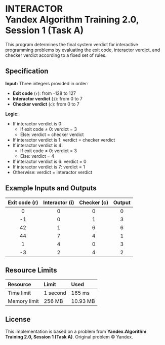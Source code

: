# INTERACTOR <br> Yandex Algorithm Training 2.0, Session 1 (Task A)

This program determines the final system verdict for interactive programming problems by evaluating the exit code, interactor verdict, and checker verdict according to a fixed set of rules.

## Specification

**Input:**
Three integers provided in order:

- **Exit code** (`r`): from -128 to 127
- **Interactor verdict** (`i`): from 0 to 7
- **Checker verdict** (`c`): from 0 to 7

**Logic:**

- If interactor verdict is 0:
    - If exit code ≠ 0: verdict = 3
    - Else: verdict = checker verdict
- If interactor verdict is 1: verdict = checker verdict
- If interactor verdict is 4:
    - If exit code ≠ 0: verdict = 3
    - Else: verdict = 4
- If interactor verdict is 6: verdict = 0
- If interactor verdict is 7: verdict = 1
- Otherwise: verdict = interactor verdict


## Example Inputs and Outputs

| Exit code (r) | Interactor (i) | Checker (c) | Output |
| :--: | :--: | :--: | :--: |
| 0 | 0 | 0 | 0 |
| -1 | 0 | 1 | 3 |
| 42 | 1 | 6 | 6 |
| 44 | 7 | 4 | 1 |
| 1 | 4 | 0 | 3 |
| -3 | 2 | 4 | 2 |

## Resource Limits

| Resource | Limit | Used |
| :-- | :-- | :-- |
| Time limit | 1 second | 165 ms |
| Memory limit | 256 MB | 10.93 MB |

## License

This implementation is based on a problem from **Yandex.Algorithm Training 2.0, Session 1 (Task A)**.
Original problem © Yandex.
